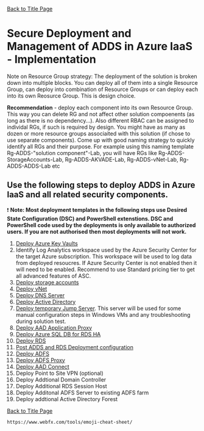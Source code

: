 [Back to Title Page](Readme.md)

# Secure Deployment and Management of ADDS in Azure IaaS - Implementation

Note on Resource Group strategy: The deployment of the solution is broken down 
into multiple blocks. You can deploy all of them into a single Resource Group, 
can deploy into combination of Resource Groups or can deploy each into its 
own Reosurce Group. This is design choice. 

**Recommendation** - deploy each component into its own Resource Group. This way you 
can delete RG and not affect other solution compoenents (as long as there is no 
dependency...). Also different RBAC can be assigned to individal RGs, if such is 
required by design. You might have as many as dozen or more resource groups associaited with this solution (if chose to use separate components). 
Come up with good naming strategy to quickly identify all RGs and their purpose. For example using this naming template Rg-ADDS-"solution component"-Lab, you will have RGs like 
Rg-ADDS-StorageAccounts-Lab, Rg-ADDS-AKVADE-Lab, Rg-ADDS-vNet-Lab, Rg-ADDS-ADDS-Lab etc

## Use the following steps to deploy ADDS in Azure IaaS and all related security components.

:heavy_exclamation_mark: **Note: Most deployment templates in the following steps use Desired State Configuration (DSC) and PowerShell extenstions. 
DSC and PowerShell code used by the deployments is only available to authorized users. 
If you are not authorised then most deployments will not work.**


1. [Deploy Azure Key Vaults](DeployAzureKeyVaults.md)
2. Identify Log Analytics workspace used by the Azure Security Center for the target Azure subscription. 
    This workspace will be used to log data from deployed resoucres. If Azure Security Center is not enabled then it will need to be enabled. Recommend to use Standard pricing tier to get all advanced features of ASC.
3. [Deploy storage accounts](DeployStorageAccounts.md)
4. [Deploy vNet](DeployvNet.md)
5. [Deploy DNS Server](DeployDNSServer.md)
6. [Deploy Active Directory](DeployADDS.md)
7. [Deploy temporary Jump Server](DeployJumpServer.md). This server will be used for some manual configuration steps in Windows VMs and any troubleshooting during solution test.
8. [Deploy AAD Application Proxy](DeployAADApProxy.md)
9. [Deploy Azure SQL DB for RDS HA](DeployAzureSQL.md)
10. [Deploy RDS](DeployRDS.md)
11. [Post ADDS and RDS Deployment configuration](PostADDSConfig.md)
12. [Deploy ADFS](DeployADFS.md)
13. [Deploy ADFS Proxy](DeployADFSProxy.md)
14. [Deploy AAD Connect](DeployAADConnect.md) 
15. Deploy Point to Site VPN (optional)
16. Deploy Addtional Domain Controller
17. Deploy Additional RDS Session Host 
18. Deploy Additonal ADFS Server to existing ADFS farm
19. Deploy addtional Active Directory Forest


[Back to Title Page](Readme.md)



	https://www.webfx.com/tools/emoji-cheat-sheet/


